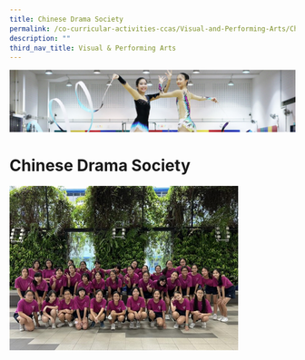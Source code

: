 ```yaml
---
title: Chinese Drama Society
permalink: /co-curricular-activities-ccas/Visual-and-Performing-Arts/Chinese-Drama-Society/
description: ""
third_nav_title: Visual & Performing Arts
---
```

![](/images/CCA.png)

Chinese Drama Society
=====================


<img src="/images/Chinese%20Drama%20Society.jpeg" style="width:80%">